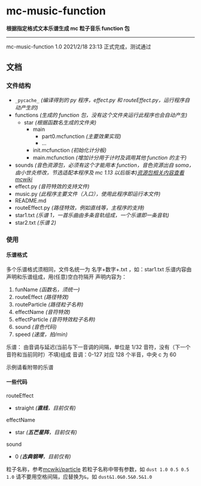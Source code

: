 # mc-music-function

**根据指定格式文本乐谱生成 mc 粒子音乐 function 包**

---

mc-music-function 1.0
2021/2/18 23:13
正式完成，测试通过

## 文档

### 文件结构

- `_pycache_` _(编译得到的 py 程序，effect.py 和 routeEffect.py，运行程序自动产生的)_
- functions _(生成的 function 包，没有这个文件夹运行此程序也会自动产生)_
  - star _(根据函数名生成的文件夹)_
    - main
      - part0.mcfunction _(主要效果实现)_
      - ...
    - init.mcfunction _(初始化计分板)_
    - main.mcfunction _(增加计分用于计时及调用其他 function 的主干)_
- sounds _(音色资源包，必须有这个才能用本 function，音色资源出自 soma，由小世炎修改，节选适配本程序及 mc 1.13 以后版本)[资源包相关内容查看 mcwiki](https://minecraft-zh.gamepedia.com/%E8%B5%84%E6%BA%90%E5%8C%85)_
- effect.py _(音符特效的支持文件)_
- music.py _(此程序主要文件（入口），使用此程序即运行本文件)_
- README.md
- routeEffect.py _(路径特效，例如直线等，主程序的支持)_
- star1.txt _(乐谱 1，一首乐曲由多条音轨组成，一个乐谱即一条音轨)_
- star2.txt _(乐谱 2)_

### 使用

#### 乐谱格式

多个乐谱格式须相同，文件名统一为 名字+数字+.txt ，如：star1.txt
乐谱内容由声明和乐谱组成，用(任意)空白符隔开
声明内容为：

1. funName _(函数名，须统一)_
1. routeEffect _(路径特效)_
1. routeParticle _(路径粒子名称)_
1. effectName _(音符特效)_
1. effectParticle _(音符特效粒子名称)_
1. sound _(音色代码)_
1. speed _(速度，拍/min)_

乐谱：
由音调与延迟(当前与下一音调的间隔，单位是 1/32 音符，没有（下一个音符和当前同时）不填)组成
音调：0-127 对应 128 个半音，中央 c 为 60

示例请看附带的乐谱

#### 一些代码

routeEffect

- straight _(**直线**，目前仅有)_

effectName

- star _(**五芒星阵**，目前仅有)_

sound

- 0 _(**古典钢琴**，目前仅有)_

粒子名称，参考[mcwiki/particle](https://minecraft-zh.gamepedia.com/%E5%91%BD%E4%BB%A4/particle)
若粒子名称中带有参数，如 `dust 1.0 0.5 0.5 1.0`
请不要用空格间隔，应替换为`&`，如 `dust&1.0&0.5&0.5&1.0`
